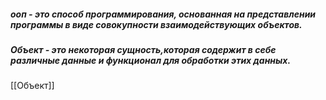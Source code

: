 ##### ооп - это способ программирования, основанная на представлении программы в виде совокупности взаимодействующих объектов. 
##### Объект -  это некоторая сущность,которая содержит в себе различные данные и функционал для обработки этих данных.
[[Объект]]